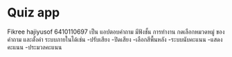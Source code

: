 # Quiz app 

Fikree hajiyusof 
6410110697
เป็น แอปตอบคำถาม มีฟังชั้น การทำงาน กดเลือกหมวดหมู่ ของคำถาม และตั้งค่า ระบบภายในได้เช่น
-ปรับเสียง
-ปิดเสียง
-เลือกสีพื้นหลัง
-ระบบนับคะแนน
-แสดงคะแนน
-ประมวลคะแนน
